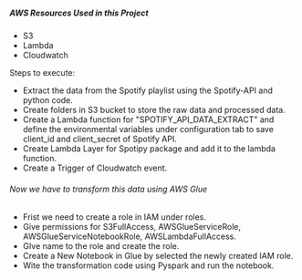 ##### AWS Resources Used in this Project
- S3
- Lambda
- Cloudwatch

Steps to execute:
- Extract the data from the Spotify playlist using the Spotify-API and python code.
- Create folders in S3 bucket to store the raw data and processed data.
- Create a Lambda function for "SPOTIFY_API_DATA_EXTRACT" and define the environmental variables under configuration tab to save client_id and client_secret of Spotify API.
- Create Lambda Layer for Spotipy package and add it to the lambda function.
- Create a Trigger of Cloudwatch event.

###### Now we have to transform this data using AWS Glue
- Frist we need to create a role in IAM under roles.
- Give permissions for S3FullAccess, AWSGlueServiceRole, AWSGlueServiceNotebookRole, AWSLambdaFullAccess.
- GIve name to the role and create the role.
- Create a New Notebook in Glue by selected the newly created IAM role.
- Wite the transformation code using Pyspark and run the notebook.
